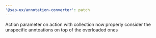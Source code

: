```yaml
---
'@sap-ux/annotation-converter': patch
---
```


Action parameter on action with collection now properly consider the unspecific anntoations on top of the overloaded ones
